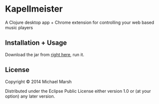 # Kapellmeister

A Clojure desktop app + Chrome extension for controlling your web based music players

## Installation + Usage

Download the jar from [right here](https://github.com/micmarsh/kapellmeister/blob/master/dist/kapellmeister.jar), run it. 


## License

Copyright © 2014 Michael Marsh

Distributed under the Eclipse Public License either version 1.0 or (at
your option) any later version.
